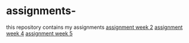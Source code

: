 # assignments-
this repository contains my assignments 
[assignment week 2](https://github.com/u898243/assignments-/blob/master/Assignment_week_2%20(1).ipynb)
[assignment week 4](http://localhost:8888/notebooks/Assignment_week_4%20(1).ipynb#)
[assignment week 5](http://localhost:8888/notebooks/Assignment_week_5%20(1).ipynb#)
